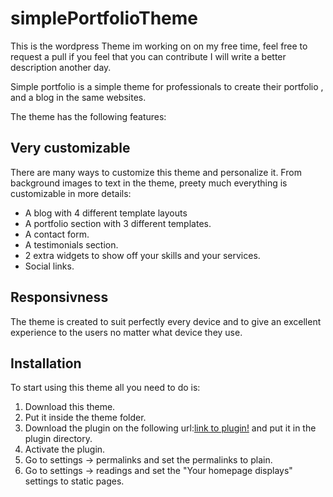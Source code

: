 # simplePortfolioTheme

This is the wordpress Theme im working on on my free time, feel free to request a pull if you feel that you can contribute
I will write a better description another day.

Simple portfolio is a simple theme for professionals to create their portfolio , and a blog in the same websites.

The theme has the following features:

## Very customizable

There are many ways to customize this theme and personalize it. From background images to text in the
theme, preety much everything is customizable in more details:

- A blog with 4 different template layouts
- A portfolio section with 3 different templates.
- A contact form.
- A testimonials section.
- 2 extra widgets to show off your skills and your services.
- Social links.

## Responsivness

The theme is created to suit perfectly every device and to give an excellent experience to the users
no matter what device they use.

## Installation

To start using this theme all you need to do is:

1. Download this theme.
2. Put it inside the theme folder.
3. Download the plugin on the following url:[link to plugin!](https://github.com/ThanasisMpalatsoukas/SimplePortfolioPlugin.git) and put it in the plugin directory.
4. Activate the plugin.
5. Go to settings -> permalinks and set the permalinks to plain.
6. Go to settings -> readings and set the "Your homepage displays" settings to static pages.
